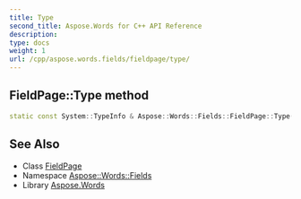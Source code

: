 ```yaml
---
title: Type
second_title: Aspose.Words for C++ API Reference
description: 
type: docs
weight: 1
url: /cpp/aspose.words.fields/fieldpage/type/
---
```

## FieldPage::Type method




```cpp
static const System::TypeInfo & Aspose::Words::Fields::FieldPage::Type()
```

## See Also

* Class [FieldPage](../)
* Namespace [Aspose::Words::Fields](../../)
* Library [Aspose.Words](../../../)
